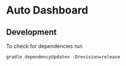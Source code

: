 # Auto Dashboard

## Development

To check for dependencies run

    gradle dependencyUpdates -Drevision=release

